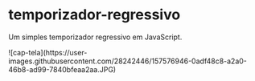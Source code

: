 # temporizador-regressivo
Um simples temporizador regressivo em JavaScript.
<html>![cap-tela](https://user-images.githubusercontent.com/28242446/157576946-0adf48c8-a2a0-46b8-ad99-7840bfeaa2aa.JPG)</html>
